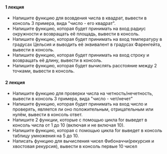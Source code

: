 #### 1 лекция
- Напишите функцию для возвдения числа в квадрат, вывести в консоль 3 примера, вида "число - его квадрат".
- Напишите функцию, которая будет принимать на вход радиус окружности и возвращать её площадь, вывести в консоль.
- Напишите функцию, которая будет принимать на вход температуру в градусах Цельсия и выводить её эквивалент в градусах Фаренгейта, вывести в консоль.
- Напишите функцию, которая будет принимать на вход строку и возвращать её длину, вывести в консоль.
- Напишите функцию, которая будет вычислять расстояние между 2 точками, вывести в консоль.

#### 2 лекция
- Напишите функцию для проверки числа на четность/нечетность, вывести в консоль 3 примера, вида "число - чет/нечет"
- Напишите функцию, которая будет принимать на вход число и проверять, является ли оно положительным, отрицательным или нулём, вывести в консоль ответ.
- Напишите 2 функции, которые с помощью цикла for выведет в консоль числа от 1 до 10 (включая и не включая 10).
- Напишите функцию, которая с помощью цикла for выведет в консоль таблицу умножения на 5 до 10.
- Написать функцию для вычисления чисел Фибоначчи(рекурсия и хвостовая рекурсия), вывести в консоль первые 10 чисел  